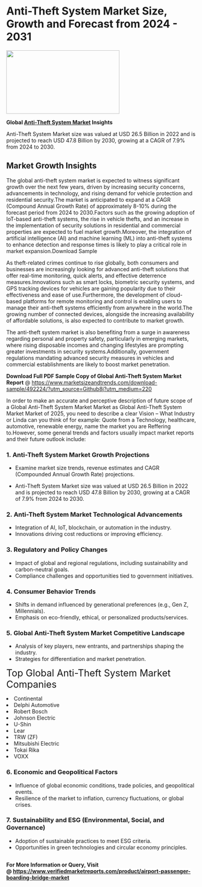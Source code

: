 <H1>Anti-Theft System Market Size, Growth and Forecast from 2024 - 2031</H1><img class="aligncenter size-medium wp-image-584254" src="https://thirdeyenews.in/wp-content/uploads/2024/09/Global-Market-Research-300x168.jpeg" alt="" width="300" height="168" /><p><strong>Global&nbsp;<a href="https://www.marketsizeandtrends.com/download-sample/492224/?utm_source=Github8j?utm_medium=220">Anti-Theft System Market</a> Insights</strong></p><p>Anti-Theft System Market size was valued at USD 26.5 Billion in 2022 and is projected to reach USD 47.8 Billion by 2030, growing at a CAGR of 7.9% from 2024 to 2030.</p><p><h2>Market Growth Insights</h2> <p>The global anti-theft system market is expected to witness significant growth over the next few years, driven by increasing security concerns, advancements in technology, and rising demand for vehicle protection and residential security.The market is anticipated to expand at a CAGR (Compound Annual Growth Rate) of approximately 8-10% during the forecast period from 2024 to 2030.Factors such as the growing adoption of IoT-based anti-theft systems, the rise in vehicle thefts, and an increase in the implementation of security solutions in residential and commercial properties are expected to fuel market growth.Moreover, the integration of artificial intelligence (AI) and machine learning (ML) into anti-theft systems to enhance detection and response times is likely to play a critical role in market expansion.Download Sample </p> <p>As theft-related crimes continue to rise globally, both consumers and businesses are increasingly looking for advanced anti-theft solutions that offer real-time monitoring, quick alerts, and effective deterrence measures.Innovations such as smart locks, biometric security systems, and GPS tracking devices for vehicles are gaining popularity due to their effectiveness and ease of use.Furthermore, the development of cloud-based platforms for remote monitoring and control is enabling users to manage their anti-theft systems efficiently from anywhere in the world.The growing number of connected devices, alongside the increasing availability of affordable solutions, is also expected to contribute to market growth.</p> <p>The anti-theft system market is also benefiting from a surge in awareness regarding personal and property safety, particularly in emerging markets, where rising disposable incomes and changing lifestyles are prompting greater investments in security systems.Additionally, government regulations mandating advanced security measures in vehicles and commercial establishments are likely to boost market penetration.</p><p><span class=""><strong>Download Full PDF Sample Copy of Global Anti-Theft System Market Report</strong> @ <a href="https://www.marketsizeandtrends.com/download-sample/492224/?utm_source=Github8j?utm_medium=220" target="_blank">https://www.marketsizeandtrends.com/download-sample/492224/?utm_source=Github8j?utm_medium=220</a></span></p><p>In order to make an accurate and perceptive description of future scope of a Global&nbsp;Anti-Theft System Market Market as Global&nbsp;Anti-Theft System Market Market of 2025, you need to describe a clear Vision &ndash; What Industry or Linda can you think of for example: Quote from a Technology, healthcare, automotive, renewable energy, name the market you are Reffering to.However, some general trends and factors usually impact market reports and their future outlook include:</p><h3>1.&nbsp;<strong>Anti-Theft System Market Growth Projections</strong></h3><ul><li>Examine market size trends, revenue estimates and CAGR (Compounded Annual Growth Rate) projections.</li><li><p>Anti-Theft System Market size was valued at USD 26.5 Billion in 2022 and is projected to reach USD 47.8 Billion by 2030, growing at a CAGR of 7.9% from 2024 to 2030.</p></li></ul><h3>2.&nbsp;<strong>Anti-Theft System Market Technological Advancements</strong></h3><ul><li>Integration of AI, IoT, blockchain, or automation in the industry.</li><li>Innovations driving cost reductions or improving efficiency.</li></ul><h3>3.&nbsp;<strong>Regulatory and Policy Changes</strong></h3><ul><li>Impact of global and regional regulations, including sustainability and carbon-neutral goals.</li><li>Compliance challenges and opportunities tied to government initiatives.</li></ul><h3>4.&nbsp;<strong>Consumer Behavior Trends</strong></h3><ul><li>Shifts in demand influenced by generational preferences (e.g., Gen Z, Millennials).</li><li>Emphasis on eco-friendly, ethical, or personalized products/services.</li></ul><h3>5.&nbsp;<strong>Global Anti-Theft System Market Competitive Landscape</strong></h3><ul><li>Analysis of key players, new entrants, and partnerships shaping the industry.</li><li>Strategies for differentiation and market penetration.</li></ul><p data-pm-slice="1 1 []"><span style="color: inherit; font-family: inherit; font-size: 25px;">Top Global Anti-Theft System Market Companies</span></p><div class="" data-test-id=""><p><li>Continental</li><li> Delphi Automotive</li><li> Robert Bosch</li><li> Johnson Electric</li><li> U-Shin</li><li> Lear</li><li> TRW (ZF)</li><li> Mitsubishi Electric</li><li> Tokai Rika</li><li> VOXX</li></p></div><h3>6.&nbsp;<strong>Economic and Geopolitical Factors</strong></h3><ul><li>Influence of global economic conditions, trade policies, and geopolitical events.</li><li>Resilience of the market to inflation, currency fluctuations, or global crises.</li></ul><h3>7.&nbsp;<strong>Sustainability and ESG (Environmental, Social, and Governance)</strong></h3><ul><li>Adoption of sustainable practices to meet ESG criteria.</li><li>Opportunities in green technologies and circular economy principles.</li></ul><h2><strong style="font-size: 14px;">For More Information or Query, Visit @&nbsp;</strong><a style="background-color: #ffffff; font-size: 14px;" href="https://www.marketsizeandtrends.com/report/anti-theft-system-market/" target="_blank">https://www.verifiedmarketreports.com/product/airport-passenger-boarding-bridge-market</a></h2>